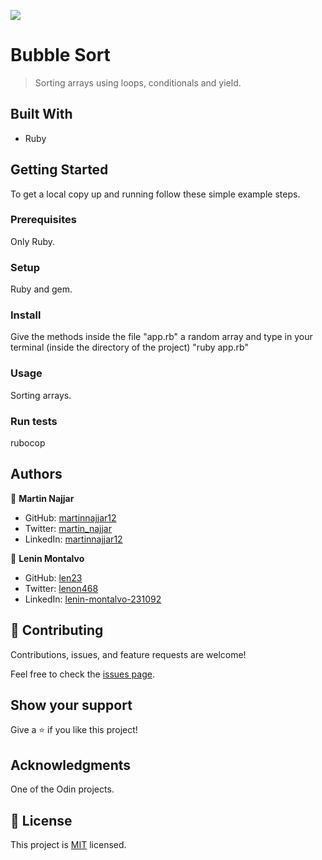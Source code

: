 ![](https://img.shields.io/badge/Microverse-blueviolet)

# Bubble Sort

> Sorting arrays using loops, conditionals and yield.

## Built With

- Ruby

## Getting Started

To get a local copy up and running follow these simple example steps.

### Prerequisites

Only Ruby.

### Setup

Ruby and gem.

### Install

Give the methods inside the file "app.rb" a random array and type in your terminal (inside the directory of the project) "ruby app.rb"

### Usage

Sorting arrays.

### Run tests

rubocop

## Authors

👤 **Martin Najjar**

- GitHub: [martinnajjar12](https://github.com/martinnajjar12)
- Twitter: [martin_najjar](https://twitter.com/martin_najjar)
- LinkedIn: [martinnajjar12](https://www.linkedin.com/in/martinnajjar12/)

👤 **Lenin Montalvo**

- GitHub: [len23](https://github.com/len23)
- Twitter: [lenon468](https://twitter.com/lenon468)
- LinkedIn: [lenin-montalvo-231092](https://www.linkedin.com/in/lenin-montalvo-231092/)

## 🤝 Contributing

Contributions, issues, and feature requests are welcome!

Feel free to check the [issues page](https://github.com/martinnajjar12/bubble_sort/issues).

## Show your support

Give a ⭐️ if you like this project!

## Acknowledgments

One of the Odin projects.

## 📝 License

This project is [MIT](https://github.com/martinnajjar12/bubble_sort/blob/master/LICENSE) licensed.
